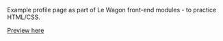 Example profile page as part of Le Wagon front-end modules - to practice HTML/CSS.

[Preview here](https://mbrien12.github.io/profile/)
